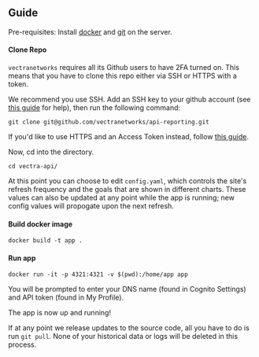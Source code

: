 ## Guide

Pre-requisites: Install [docker](https://docs.docker.com/get-docker/) and [git](https://git-scm.com/download/linux) on the server.

#### Clone Repo

`vectranetworks` requires all its Github users to have 2FA turned on. This means that you have to clone this repo either via SSH or HTTPS with a token.

We recommend you use SSH. Add an SSH key to your github account (see [this guide](https://docs.github.com/en/free-pro-team@latest/github/authenticating-to-github/adding-a-new-ssh-key-to-your-github-account) for help), then run the following command:

```
git clone git@github.com/vectranetworks/api-reporting.git
```

If you'd like to use HTTPS and an Access Token instead, follow [this guide](https://github.blog/2013-09-03-two-factor-authentication/#how-does-it-work-for-command-line-git).

Now, cd into the directory.

```
cd vectra-api/
```

At this point you can choose to edit `config.yaml`, which controls the site's refresh frequency and the goals that are shown in different charts. These values can also be updated at any point while the app is running; new config values will propogate upon the next refresh.

#### Build docker image
```
docker build -t app .
```

#### Run app
```
docker run -it -p 4321:4321 -v $(pwd):/home/app app
```

You will be prompted to enter your DNS name (found in Cognito Settings) and API token (found in My Profile).

The app is now up and running! 

If at any point we release updates to the source code, all you have to do is run `git pull`. None of your historical data or logs will be deleted in this process.